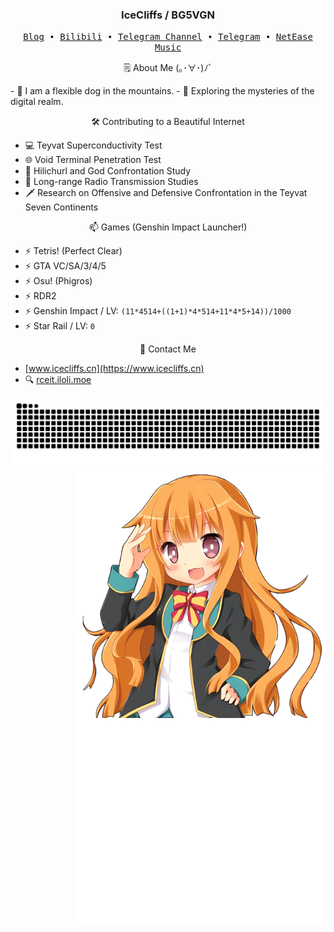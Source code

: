 <div align="left">
  <h3 align="center"> IceCliffs / BG5VGN</h3>
  <p align="center">
    <samp>
      <a href="https://iloli.moe/">Blog</a> ∙
      <a href="https://space.bilibili.com/28645589">Bilibili</a> ∙
      <a href="https://t.me/o_OOv0">Telegram Channel</a> ∙
      <a href="https://t.me/icecliffs">Telegram</a> ∙
      <a href="https://music.163.com/#/artist?id=51382584">NetEase Music</a>
    </samp>
  </p>
  <p align="center">
  🗒 About Me (｡･∀･)ﾉﾞ
  </p>
  - 🐾 I am a flexible dog in the mountains.
  - 🌌 Exploring the mysteries of the digital realm.
  
  <p align="center">
  🛠 Contributing to a Beautiful Internet
  </p>
  
  - 💻 Teyvat Superconductivity Test
  - 🌐 Void Terminal Penetration Test
  - 🔧 Hilichurl and God Confrontation Study
  - 📡 Long-range Radio Transmission Studies
  - 🗡 Research on Offensive and Defensive Confrontation in the Teyvat Seven Continents
  
  <p align="center">
  📫 Games (Genshin Impact Launcher!)
  </p>
  
  - ⚡ Tetris! (Perfect Clear)
  - ⚡ GTA VC/SA/3/4/5
  - ⚡ Osu! (Phigros)
  - ⚡ RDR2
  - ⚡ Genshin Impact / LV: `(11*4514+((1+1)*4*514+11*4*5+14))/1000`
  - ⚡ Star Rail / LV: `0`
  
  <p align="center">
  📧 Contact Me
  </p>
  
  - [www.icecliffs.cn](https://www.icecliffs.cn)
  - 🔍 [rceit.iloli.moe](https://rceit.iloli.moe)
  
  <picture>
    <source
      media="(prefers-color-scheme: dark)"
      srcset="https://raw.githubusercontent.com/icecliffs/icecliffs/output/github-contribution-grid-snake.svg"
    />
    <source
      media="(prefers-color-scheme: light)"
      srcset="https://raw.githubusercontent.com/icecliffs/icecliffs/output/github-contribution-grid-snake.svg"
    />
    <img
      alt="GitHub contribution grid snake animation"
      src="https://raw.githubusercontent.com/icecliffs/icecliffs/output/github-contribution-grid-snake.svg"
    />
  </picture>
</div>
<div align="right">
  <img align='right' src='https://github.com/icecliffs/icecliffs/blob/master/assets/Amatsuka-Mao.png' width='400px'>  
  <img align='right' src='https://github.com/icecliffs/icecliffs/blob/master/metrics.classic.svg' width='400px'>
</div>
